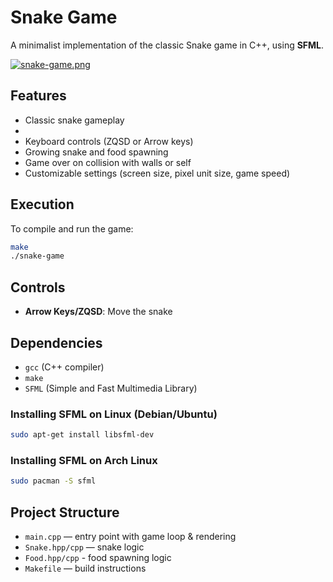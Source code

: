 # Snake Game

A minimalist implementation of the classic Snake game in C++, using **SFML**.

[![snake-game.png](https://i.postimg.cc/zB4P9hMM/snake-game.png)](https://postimg.cc/gXqDhxGq)

## Features

- Classic snake gameplay
- 
- Keyboard controls (ZQSD or Arrow keys)
- Growing snake and food spawning
- Game over on collision with walls or self
- Customizable settings (screen size, pixel unit size, game speed)

## Execution

To compile and run the game:

```bash
make
./snake-game
```

## Controls

- **Arrow Keys/ZQSD**: Move the snake

## Dependencies

- `gcc` (C++ compiler)
- `make`
- `SFML` (Simple and Fast Multimedia Library)

### Installing SFML on Linux (Debian/Ubuntu)

```bash
sudo apt-get install libsfml-dev
```

### Installing SFML on Arch Linux

```bash
sudo pacman -S sfml
```

## Project Structure

- `main.cpp` — entry point with game loop & rendering
- `Snake.hpp/cpp` — snake logic
- `Food.hpp/cpp` - food spawning logic
- `Makefile` — build instructions


